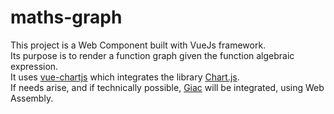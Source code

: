 # maths-graph

This project is a Web Component built with VueJs framework.  
Its purpose is to render a function graph given the function algebraic expression.  
It uses [vue-chartjs](https://github.com/apertureless/vue-chartjs/) which integrates the library [Chart.js](https://github.com/chartjs/Chart.js).  
If needs arise, and if technically possible, [Giac](https://www-fourier.ujf-grenoble.fr/~parisse/giac_us.html) will be integrated, using Web Assembly.  
